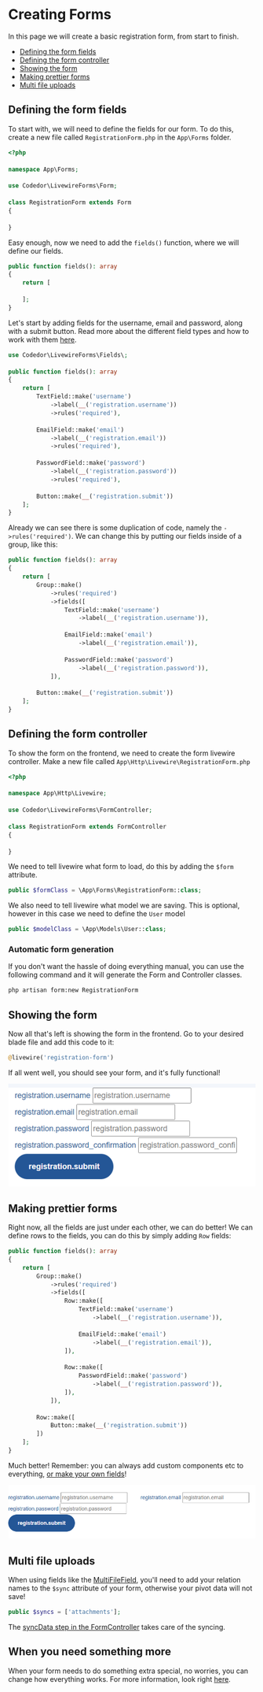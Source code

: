 # Creating Forms

In this page we will create a basic registration form, from start to finish.

-   [Defining the form fields](#defining-the-form-fields)
-   [Defining the form controller](#defining-the-form-controller)
-   [Showing the form](#showing-the-form)
-   [Making prettier forms](#making-prettier-forms)
-   [Multi file uploads](#multi-file-uploads)

## <a name="defining-the-form-fields"></a>Defining the form fields

To start with, we will need to define the fields for our form. To do this, create a new file called `RegistrationForm.php` in the `App\Forms` folder.

```php
<?php

namespace App\Forms;

use Codedor\LivewireForms\Form;

class RegistrationForm extends Form
{

}
```

Easy enough, now we need to add the `fields()` function, where we will define our fields.

```php
public function fields(): array
{
    return [

    ];
}
```

Let's start by adding fields for the username, email and password, along with a submit button.
Read more about the different field types and how to work with them [here](./fields.md).

```php
use Codedor\LivewireForms\Fields\;

public function fields(): array
{
    return [
        TextField::make('username')
            ->label(__('registration.username'))
            ->rules('required'),

        EmailField::make('email')
            ->label(__('registration.email'))
            ->rules('required'),

        PasswordField::make('password')
            ->label(__('registration.password'))
            ->rules('required'),

        Button::make(__('registration.submit'))
    ];
}
```

Already we can see there is some duplication of code, namely the `->rules('required')`.
We can change this by putting our fields inside of a group, like this:

```php
public function fields(): array
{
    return [
        Group::make()
            ->rules('required')
            ->fields([
                TextField::make('username')
                    ->label(__('registration.username')),

                EmailField::make('email')
                    ->label(__('registration.email')),

                PasswordField::make('password')
                    ->label(__('registration.password')),
            ]),

        Button::make(__('registration.submit'))
    ];
}
```

## <a name="defining-the-form-controller"></a>Defining the form controller

To show the form on the frontend, we need to create the form livewire controller.
Make a new file called `App\Http\Livewire\RegistrationForm.php`

```php
<?php

namespace App\Http\Livewire;

use Codedor\LivewireForms\FormController;

class RegistrationForm extends FormController
{

}
```

We need to tell livewire what form to load, do this by adding the `$form` attribute.

```php
public $formClass = \App\Forms\RegistrationForm::class;
```

We also need to tell livewire what model we are saving.
This is optional, however in this case we need to define the `User` model

```php
public $modelClass = \App\Models\User::class;
```

### Automatic form generation

If you don't want the hassle of doing everything manual, you can use the following command and it will generate the Form and Controller classes.

```bash
php artisan form:new RegistrationForm
```

## <a name="showing-the-form"></a>Showing the form

Now all that's left is showing the form in the frontend.
Go to your desired blade file and add this code to it:

```php
@livewire('registration-form')
```

If all went well, you should see your form, and it's fully functional!

![frontend-view](./images/frontend-form.png)

## <a name="making-prettier-forms"></a>Making prettier forms

Right now, all the fields are just under each other, we can do better!
We can define rows to the fields, you can do this by simply adding `Row` fields:

```php
public function fields(): array
{
    return [
        Group::make()
            ->rules('required')
            ->fields([
                Row::make([
                    TextField::make('username')
                        ->label(__('registration.username')),

                    EmailField::make('email')
                        ->label(__('registration.email')),
                ]),

                Row::make([
                    PasswordField::make('password')
                        ->label(__('registration.password')),
                ]),
            ]),

        Row::make([
            Button::make(__('registration.submit'))
        ])
    ];
}
```

Much better!
Remember: you can always add custom components etc to everything, [or make your own fields](./custom-fields.md)!

![frontend-view](./images/frontend-form-pretty.png)

## <a name="multi-file-uploads"></a>Multi file uploads

When using fields like the [MultiFileField](./fields.md#multi-file-field), you'll need to add your relation names to the `$sync` attribute of your form, otherwise your pivot data will not save!

```php
public $syncs = ['attachments'];
```

The [syncData step in the FormController](./form-controllers.md#sync-data) takes care of the syncing.

## <a name="something-more"></a>When you need something more

When your form needs to do something extra special, no worries, you can change how everything works.
For more information, look right [here](./form-controllers.md).
